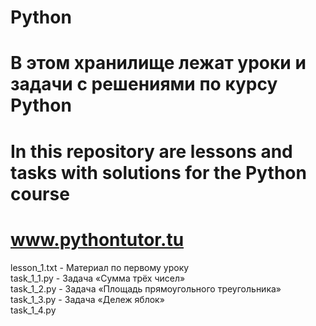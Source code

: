# Python
# В этом хранилище лежат уроки и задачи с решениями по курсу Python
# In this repository are lessons and tasks with solutions for the Python course
# www.pythontutor.tu

lesson_1.txt      - Материал по первому уроку\
task_1_1.py       - Задача «Сумма трёх чисел»\
task_1_2.py       - Задача «Площадь прямоугольного треугольника»\
task_1_3.py       - Задача «Дележ яблок»\
task_1_4.py
